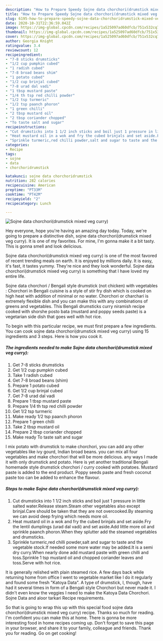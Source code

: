 ```yaml
---
description: "How to Prepare Speedy Sojne data chorchori(drumstick mixed veg curry)"
title: "How to Prepare Speedy Sojne data chorchori(drumstick mixed veg curry)"
slug: 6195-how-to-prepare-speedy-sojne-data-chorchoridrumstick-mixed-veg-curry
date: 2020-10-31T22:36:59.042Z
image: https://img-global.cpcdn.com/recipes/1a525097ad60dfcb/751x532cq70/sojne-data-chorchoridrumstick-mixed-veg-curry-recipe-main-photo.jpg
thumbnail: https://img-global.cpcdn.com/recipes/1a525097ad60dfcb/751x532cq70/sojne-data-chorchoridrumstick-mixed-veg-curry-recipe-main-photo.jpg
cover: https://img-global.cpcdn.com/recipes/1a525097ad60dfcb/751x532cq70/sojne-data-chorchoridrumstick-mixed-veg-curry-recipe-main-photo.jpg
author: Georgia Knight
ratingvalue: 3.4
reviewcount: 12
recipeingredient:
- "7-8 sticks drumsticks"
- "1/2 cup pumpkin cubed"
- "1 radish cubed"
- "7-8 broad beans shim"
- "1 potato cubed"
- "1/2 cup brinjal cubed"
- "7-8 urad dal vadi"
- "1 tbsp mustard paste"
- "1/4 th tsp red chilli powder"
- "1/2 tsp turmeric"
- "1/2 tsp paanch phoron"
- "1 green chilli"
- "2 tbsp mustard oil"
- "2 tbsp coriander chopped"
- "To taste salt and sugar"
recipeinstructions:
- "Cut drumsticks into 1 1/2 inch sticks and boil just 1 pressure in little salted water.Release steam.Steam other vegetables also except brinjal.Care should be taken that they are not overcooked.By steaming we can avoid deep frying which needs more oil."
- "Heat mustard oil in a wok and fry the cubed brinjals and set aside.Fry the lentil dumplings (urad dal vadi) and set aside.Add little more oil and sprinkle paanch phoron.When they splutter add the steamed vegetables and drumsticks."
- "Sprinkle turmeric,red chilli powder,salt and sugar to taste and the vegetable stock.If needed some more water may be added.It is a semi dry curry.When nearly done add mustard paste with green chilli and toss.Sprinkle 1 tsp mustard oil and chopped coriander leaves and toss.Serve with hot rice."
categories:
- Recipe
tags:
- sojne
- data
- chorchoridrumstick

katakunci: sojne data chorchoridrumstick 
nutrition: 282 calories
recipecuisine: American
preptime: "PT33M"
cooktime: "PT42M"
recipeyield: "2"
recipecategory: Lunch

---
```



![Sojne data chorchori(drumstick mixed veg curry)](https://img-global.cpcdn.com/recipes/1a525097ad60dfcb/751x532cq70/sojne-data-chorchoridrumstick-mixed-veg-curry-recipe-main-photo.jpg)

Hey everyone, hope you're having an amazing day today. Today, we're going to prepare a distinctive dish, sojne data chorchori(drumstick mixed veg curry). It is one of my favorites. For mine, I'm gonna make it a bit tasty. This is gonna smell and look delicious.

Sojne data chorchori(drumstick mixed veg curry) is one of the most favored of recent trending meals on earth. It is enjoyed by millions daily. It is easy, it's fast, it tastes yummy. They're nice and they look wonderful. Sojne data chorchori(drumstick mixed veg curry) is something that I have loved my entire life.

Sojne data chorchori / Bengali style drumstick (not chicken) with vegetables : Chorchori in Bengali cuisine is a style of stir fry dish which is cooked on high heat with addition of minimal or no water. Chorchori or charchari is extremely flexible dish and you can make this with any combinations of greens and vegetables. This Bengali drumsticks curry niramish recipe cooked with shorshe posto bata (mustard and poppy seeds paste) is a vegetarian side dish that goes well with hot rice.


To begin with this particular recipe, we must first prepare a few ingredients. You can cook sojne data chorchori(drumstick mixed veg curry) using 15 ingredients and 3 steps. Here is how you cook it.

<!--inarticleads1-->

##### The ingredients needed to make Sojne data chorchori(drumstick mixed veg curry):

1. Get 7-8 sticks drumsticks
1. Get 1/2 cup pumpkin cubed
1. Take 1 radish cubed
1. Get 7-8 broad beans (shim)
1. Prepare 1 potato cubed
1. Get 1/2 cup brinjal cubed
1. Get 7-8 urad dal vadi
1. Prepare 1 tbsp mustard paste
1. Prepare 1/4 th tsp red chilli powder
1. Get 1/2 tsp turmeric
1. Make ready 1/2 tsp paanch phoron
1. Prepare 1 green chilli
1. Take 2 tbsp mustard oil
1. Prepare 2 tbsp coriander chopped
1. Make ready To taste salt and sugar


I mix potato with drumstick to make chorchori, you can add any other vegetables like ivy gourd, Indian broad beans. you can mix all four vegetables and make chorchori that will be more delicious. any ways I made it with only drumstick and potato. Here is yet another traditional Bengali homemade style drumstick chorchori / curry cooked with potatoes. Mustard paste is added to the end product. Poppy seeds paste and fresh coconut paste too can be added to enhance the flavour. 

<!--inarticleads2-->

##### Steps to make Sojne data chorchori(drumstick mixed veg curry):

1. Cut drumsticks into 1 1/2 inch sticks and boil just 1 pressure in little salted water.Release steam.Steam other vegetables also except brinjal.Care should be taken that they are not overcooked.By steaming we can avoid deep frying which needs more oil.
1. Heat mustard oil in a wok and fry the cubed brinjals and set aside.Fry the lentil dumplings (urad dal vadi) and set aside.Add little more oil and sprinkle paanch phoron.When they splutter add the steamed vegetables and drumsticks.
1. Sprinkle turmeric,red chilli powder,salt and sugar to taste and the vegetable stock.If needed some more water may be added.It is a semi dry curry.When nearly done add mustard paste with green chilli and toss.Sprinkle 1 tsp mustard oil and chopped coriander leaves and toss.Serve with hot rice.


It is generally relished with plain steamed rice. A few days back while returning home from office I went to vegetable market like I do it regularly and found some fresh &#34;Katoya Data&#34;. A type of drumstick, I, though, have had it several times in form of a Bengali style Chorchori but never made it. I didn&#39;t even know the veggies I need to make the Katoya Data Chorchori. Sojne Data and aloor tarkari Recipe requirements. 

So that is going to wrap this up with this special food sojne data chorchori(drumstick mixed veg curry) recipe. Thanks so much for reading. I'm confident you can make this at home. There is gonna be more interesting food in home recipes coming up. Don't forget to save this page in your browser, and share it to your family, colleague and friends. Thank you for reading. Go on get cooking!
